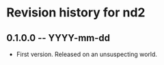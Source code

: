 # Revision history for nd2

## 0.1.0.0 -- YYYY-mm-dd

* First version. Released on an unsuspecting world.
